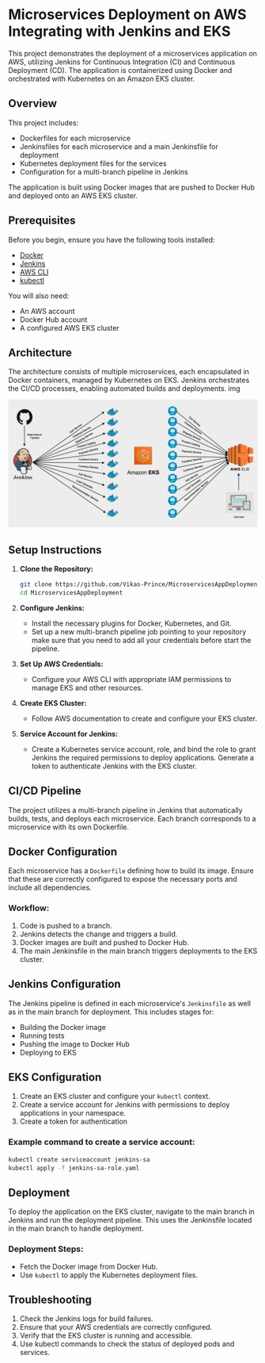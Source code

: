 # Microservices Deployment on AWS Integrating with Jenkins and EKS

This project demonstrates the deployment of a microservices application on AWS, utilizing Jenkins for Continuous Integration (CI) and Continuous Deployment (CD). The application is containerized using Docker and orchestrated with Kubernetes on an Amazon EKS cluster.

## Overview

This project includes:

- Dockerfiles for each microservice
- Jenkinsfiles for each microservice and a main Jenkinsfile for deployment
- Kubernetes deployment files for the services
- Configuration for a multi-branch pipeline in Jenkins

The application is built using Docker images that are pushed to Docker Hub and deployed onto an AWS EKS cluster.

## Prerequisites

Before you begin, ensure you have the following tools installed:

- [Docker](https://www.docker.com/)
- [Jenkins](https://www.jenkins.io/)
- [AWS CLI](https://aws.amazon.com/cli/)
- [kubectl](https://kubernetes.io/docs/tasks/tools/install-kubectl/)

You will also need:

- An AWS account
- Docker Hub account
- A configured AWS EKS cluster

## Architecture

The architecture consists of multiple microservices, each encapsulated in Docker containers, managed by Kubernetes on EKS. Jenkins orchestrates the CI/CD processes, enabling automated builds and deployments.
img

![Architecture](snapshots/architecture.png)

## Setup Instructions

1. **Clone the Repository:**

   ```bash
   git clone https://github.com/Vikas-Prince/MicroservicesAppDeployment
   cd MicroservicesAppDeployment
   ```

2. **Configure Jenkins:**

   - Install the necessary plugins for Docker, Kubernetes, and Git.
   - Set up a new multi-branch pipeline job pointing to your repository make sure that you need to add all your credentials before start the pipeline.

3. **Set Up AWS Credentials:**

   - Configure your AWS CLI with appropriate IAM permissions to manage EKS and other resources.

4. **Create EKS Cluster:**

   - Follow AWS documentation to create and configure your EKS cluster.

5. **Service Account for Jenkins:**
   - Create a Kubernetes service account, role, and bind the role to grant Jenkins the required permissions to deploy applications. Generate a token to authenticate Jenkins with the EKS cluster.

## CI/CD Pipeline

The project utilizes a multi-branch pipeline in Jenkins that automatically builds, tests, and deploys each microservice. Each branch corresponds to a microservice with its own Dockerfile.

## Docker Configuration

Each microservice has a `Dockerfile` defining how to build its image. Ensure that these are correctly configured to expose the necessary ports and include all dependencies.

### Workflow:

1. Code is pushed to a branch.
2. Jenkins detects the change and triggers a build.
3. Docker images are built and pushed to Docker Hub.
4. The main Jenkinsfile in the main branch triggers deployments to the EKS cluster.

## Jenkins Configuration

The Jenkins pipeline is defined in each microservice's `Jenkinsfile` as well as in the main branch for deployment. This includes stages for:

- Building the Docker image
- Running tests
- Pushing the image to Docker Hub
- Deploying to EKS

## EKS Configuration

1. Create an EKS cluster and configure your `kubectl` context.
2. Create a service account for Jenkins with permissions to deploy applications in your namespace.
3. Create a token for authentication

### Example command to create a service account:

```bash
kubectl create serviceaccount jenkins-sa
kubectl apply -f jenkins-sa-role.yaml
```

## Deployment

To deploy the application on the EKS cluster, navigate to the main branch in Jenkins and run the deployment pipeline. This uses the Jenkinsfile located in the main branch to handle deployment.

### Deployment Steps:

- Fetch the Docker image from Docker Hub.
- Use `kubectl` to apply the Kubernetes deployment files.

## Troubleshooting

1. Check the Jenkins logs for build failures.
2. Ensure that your AWS credentials are correctly configured.
3. Verify that the EKS cluster is running and accessible.
4. Use kubectl commands to check the status of deployed pods and services.
